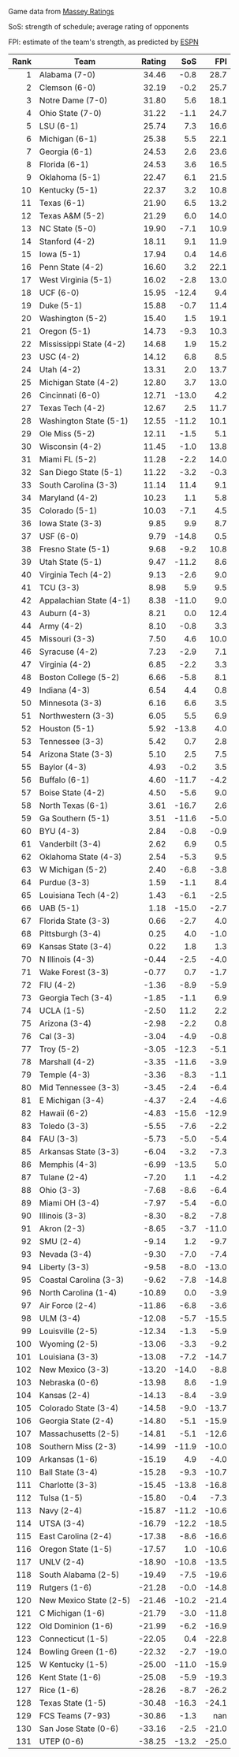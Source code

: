 Game data from [Massey Ratings](https://www.masseyratings.com/data)

SoS: strength of schedule; average rating of opponents

FPI: estimate of the team's strength, as predicted by
[ESPN](http://www.espn.com/college-football/statistics/teamratings)

Rank |           Team            | Rating |  SoS  |  FPI  
----:| ------------------------- | ------:| -----:| -----:
   1 | Alabama (7-0)             |  34.46 |  -0.8 |  28.7
   2 | Clemson (6-0)             |  32.19 |  -0.2 |  25.7
   3 | Notre Dame (7-0)          |  31.80 |   5.6 |  18.1
   4 | Ohio State (7-0)          |  31.22 |  -1.1 |  24.7
   5 | LSU (6-1)                 |  25.74 |   7.3 |  16.6
   6 | Michigan (6-1)            |  25.38 |   5.5 |  22.1
   7 | Georgia (6-1)             |  24.53 |   2.6 |  23.6
   8 | Florida (6-1)             |  24.53 |   3.6 |  16.5
   9 | Oklahoma (5-1)            |  22.47 |   6.1 |  21.5
  10 | Kentucky (5-1)            |  22.37 |   3.2 |  10.8
  11 | Texas (6-1)               |  21.90 |   6.5 |  13.2
  12 | Texas A&M (5-2)           |  21.29 |   6.0 |  14.0
  13 | NC State (5-0)            |  19.90 |  -7.1 |  10.9
  14 | Stanford (4-2)            |  18.11 |   9.1 |  11.9
  15 | Iowa (5-1)                |  17.94 |   0.4 |  14.6
  16 | Penn State (4-2)          |  16.60 |   3.2 |  22.1
  17 | West Virginia (5-1)       |  16.02 |  -2.8 |  13.0
  18 | UCF (6-0)                 |  15.95 | -12.4 |   9.4
  19 | Duke (5-1)                |  15.88 |  -0.7 |  11.4
  20 | Washington (5-2)          |  15.40 |   1.5 |  19.1
  21 | Oregon (5-1)              |  14.73 |  -9.3 |  10.3
  22 | Mississippi State (4-2)   |  14.68 |   1.9 |  15.2
  23 | USC (4-2)                 |  14.12 |   6.8 |   8.5
  24 | Utah (4-2)                |  13.31 |   2.0 |  13.7
  25 | Michigan State (4-2)      |  12.80 |   3.7 |  13.0
  26 | Cincinnati (6-0)          |  12.71 | -13.0 |   4.2
  27 | Texas Tech (4-2)          |  12.67 |   2.5 |  11.7
  28 | Washington State (5-1)    |  12.55 | -11.2 |  10.1
  29 | Ole Miss (5-2)            |  12.11 |  -1.5 |   5.1
  30 | Wisconsin (4-2)           |  11.45 |  -1.0 |  13.8
  31 | Miami FL (5-2)            |  11.28 |  -2.2 |  14.0
  32 | San Diego State (5-1)     |  11.22 |  -3.2 |  -0.3
  33 | South Carolina (3-3)      |  11.14 |  11.4 |   9.1
  34 | Maryland (4-2)            |  10.23 |   1.1 |   5.8
  35 | Colorado (5-1)            |  10.03 |  -7.1 |   4.5
  36 | Iowa State (3-3)          |   9.85 |   9.9 |   8.7
  37 | USF (6-0)                 |   9.79 | -14.8 |   0.5
  38 | Fresno State (5-1)        |   9.68 |  -9.2 |  10.8
  39 | Utah State (5-1)          |   9.47 | -11.2 |   8.6
  40 | Virginia Tech (4-2)       |   9.13 |  -2.6 |   9.0
  41 | TCU (3-3)                 |   8.98 |   5.9 |   9.5
  42 | Appalachian State (4-1)   |   8.38 | -11.0 |   9.0
  43 | Auburn (4-3)              |   8.21 |   0.0 |  12.4
  44 | Army (4-2)                |   8.10 |  -0.8 |   3.3
  45 | Missouri (3-3)            |   7.50 |   4.6 |  10.0
  46 | Syracuse (4-2)            |   7.23 |  -2.9 |   7.1
  47 | Virginia (4-2)            |   6.85 |  -2.2 |   3.3
  48 | Boston College (5-2)      |   6.66 |  -5.8 |   8.1
  49 | Indiana (4-3)             |   6.54 |   4.4 |   0.8
  50 | Minnesota (3-3)           |   6.16 |   6.6 |   3.5
  51 | Northwestern (3-3)        |   6.05 |   5.5 |   6.9
  52 | Houston (5-1)             |   5.92 | -13.8 |   4.0
  53 | Tennessee (3-3)           |   5.42 |   0.7 |   2.8
  54 | Arizona State (3-3)       |   5.10 |   2.5 |   7.5
  55 | Baylor (4-3)              |   4.93 |  -0.2 |   3.5
  56 | Buffalo (6-1)             |   4.60 | -11.7 |  -4.2
  57 | Boise State (4-2)         |   4.50 |  -5.6 |   9.0
  58 | North Texas (6-1)         |   3.61 | -16.7 |   2.6
  59 | Ga Southern (5-1)         |   3.51 | -11.6 |  -5.0
  60 | BYU (4-3)                 |   2.84 |  -0.8 |  -0.9
  61 | Vanderbilt (3-4)          |   2.62 |   6.9 |   0.5
  62 | Oklahoma State (4-3)      |   2.54 |  -5.3 |   9.5
  63 | W Michigan (5-2)          |   2.40 |  -6.8 |  -3.8
  64 | Purdue (3-3)              |   1.59 |  -1.1 |   8.4
  65 | Louisiana Tech (4-2)      |   1.43 |  -6.1 |  -2.5
  66 | UAB (5-1)                 |   1.18 | -15.0 |  -2.7
  67 | Florida State (3-3)       |   0.66 |  -2.7 |   4.0
  68 | Pittsburgh (3-4)          |   0.25 |   4.0 |  -1.0
  69 | Kansas State (3-4)        |   0.22 |   1.8 |   1.3
  70 | N Illinois (4-3)          |  -0.44 |  -2.5 |  -4.0
  71 | Wake Forest (3-3)         |  -0.77 |   0.7 |  -1.7
  72 | FIU (4-2)                 |  -1.36 |  -8.9 |  -5.9
  73 | Georgia Tech (3-4)        |  -1.85 |  -1.1 |   6.9
  74 | UCLA (1-5)                |  -2.50 |  11.2 |   2.2
  75 | Arizona (3-4)             |  -2.98 |  -2.2 |   0.8
  76 | Cal (3-3)                 |  -3.04 |  -4.9 |  -0.8
  77 | Troy (5-2)                |  -3.05 | -12.3 |  -5.1
  78 | Marshall (4-2)            |  -3.35 | -11.6 |  -3.9
  79 | Temple (4-3)              |  -3.36 |  -8.3 |  -1.1
  80 | Mid Tennessee (3-3)       |  -3.45 |  -2.4 |  -6.4
  81 | E Michigan (3-4)          |  -4.37 |  -2.4 |  -4.6
  82 | Hawaii (6-2)              |  -4.83 | -15.6 | -12.9
  83 | Toledo (3-3)              |  -5.55 |  -7.6 |  -2.2
  84 | FAU (3-3)                 |  -5.73 |  -5.0 |  -5.4
  85 | Arkansas State (3-3)      |  -6.04 |  -3.2 |  -7.3
  86 | Memphis (4-3)             |  -6.99 | -13.5 |   5.0
  87 | Tulane (2-4)              |  -7.20 |   1.1 |  -4.2
  88 | Ohio (3-3)                |  -7.68 |  -8.6 |  -6.4
  89 | Miami OH (3-4)            |  -7.97 |  -5.4 |  -6.0
  90 | Illinois (3-3)            |  -8.30 |  -8.2 |  -7.8
  91 | Akron (2-3)               |  -8.65 |  -3.7 | -11.0
  92 | SMU (2-4)                 |  -9.14 |   1.2 |  -9.7
  93 | Nevada (3-4)              |  -9.30 |  -7.0 |  -7.4
  94 | Liberty (3-3)             |  -9.58 |  -8.0 | -13.0
  95 | Coastal Carolina (3-3)    |  -9.62 |  -7.8 | -14.8
  96 | North Carolina (1-4)      | -10.89 |   0.0 |  -3.9
  97 | Air Force (2-4)           | -11.86 |  -6.8 |  -3.6
  98 | ULM (3-4)                 | -12.08 |  -5.7 | -15.5
  99 | Louisville (2-5)          | -12.34 |  -1.3 |  -5.9
 100 | Wyoming (2-5)             | -13.06 |  -3.3 |  -9.2
 101 | Louisiana (3-3)           | -13.08 |  -7.2 | -14.7
 102 | New Mexico (3-3)          | -13.20 | -14.0 |  -8.8
 103 | Nebraska (0-6)            | -13.98 |   8.6 |  -1.9
 104 | Kansas (2-4)              | -14.13 |  -8.4 |  -3.9
 105 | Colorado State (3-4)      | -14.58 |  -9.0 | -13.7
 106 | Georgia State (2-4)       | -14.80 |  -5.1 | -15.9
 107 | Massachusetts (2-5)       | -14.81 |  -5.1 | -12.6
 108 | Southern Miss (2-3)       | -14.99 | -11.9 | -10.0
 109 | Arkansas (1-6)            | -15.19 |   4.9 |  -4.0
 110 | Ball State (3-4)          | -15.28 |  -9.3 | -10.7
 111 | Charlotte (3-3)           | -15.45 | -13.8 | -16.8
 112 | Tulsa (1-5)               | -15.80 |  -0.4 |  -7.3
 113 | Navy (2-4)                | -15.87 | -11.2 | -10.6
 114 | UTSA (3-4)                | -16.79 | -12.2 | -18.5
 115 | East Carolina (2-4)       | -17.38 |  -8.6 | -16.6
 116 | Oregon State (1-5)        | -17.57 |   1.0 | -10.6
 117 | UNLV (2-4)                | -18.90 | -10.8 | -13.5
 118 | South Alabama (2-5)       | -19.49 |  -7.5 | -19.6
 119 | Rutgers (1-6)             | -21.28 |  -0.0 | -14.8
 120 | New Mexico State (2-5)    | -21.46 | -10.2 | -21.4
 121 | C Michigan (1-6)          | -21.79 |  -3.0 | -11.8
 122 | Old Dominion (1-6)        | -21.99 |  -6.2 | -16.9
 123 | Connecticut (1-5)         | -22.05 |   0.4 | -22.8
 124 | Bowling Green (1-6)       | -22.32 |  -2.7 | -19.0
 125 | W Kentucky (1-5)          | -25.00 | -11.0 | -15.9
 126 | Kent State (1-6)          | -25.08 |  -5.9 | -19.3
 127 | Rice (1-6)                | -28.26 |  -8.7 | -26.2
 128 | Texas State (1-5)         | -30.48 | -16.3 | -24.1
 129 | FCS Teams (7-93)          | -30.86 |  -1.3 |   nan
 130 | San Jose State (0-6)      | -33.16 |  -2.5 | -21.0
 131 | UTEP (0-6)                | -38.25 | -13.2 | -25.0
